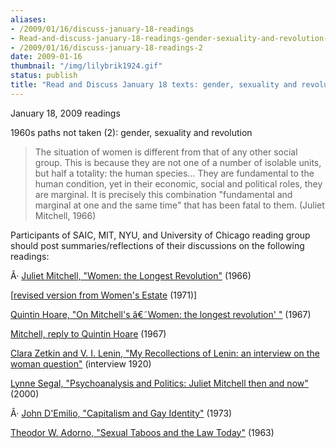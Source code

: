 ```yaml
---
aliases:
- /2009/01/16/discuss-january-18-readings
- Read-and-discuss-january-18-readings-gender-sexuality-and-revolution-mitchell-and-demilio
- /2009/01/16/discuss-january-18-readings-2
date: 2009-01-16
thumbnail: "/img/lilybrik1924.gif"
status: publish
title: "Read and Discuss January 18 texts: gender, sexuality and revolution (Mitchell and D'Emilio)"
---
```

January 18, 2009 readings

1960s paths not taken (2): gender, sexuality and revolution


>The situation of women is different from that of any other social group. This is because they are not one of a number of isolable units, but half a totality: the human species... They are fundamental to the human condition, yet in their economic, social and political roles, they are marginal. It is precisely this combination "fundamental and marginal at one and the same time" that has been fatal to them. (Juliet Mitchell, 1966)

Participants of SAIC, MIT, NYU, and University of Chicago reading group should post summaries/reflections of their discussions on the following readings:


Â· [Juliet Mitchell, "Women: the Longest Revolution"](/file/readings/mitchelljuliet_womenlongestrevolution_nlr40.pdf) (1966)

[[revised version from Women's Estate](http://www.marxists.org/subject/women/authors/mitchell-juliet/longest-revolution.htm) (1971)]

[Quintin Hoare, "On Mitchell's â€˜Women: the longest revolution' "](/file/readings/hoarequintin_mitchelljulietwomenrev_nlr41.pdf) (1967)

[Mitchell, reply to Quintin Hoare](/file/readings/mitchelljuliet_womenrevreply_nlr41.pdf) (1967)

[Clara Zetkin and V. I. Lenin, "My Recollections of Lenin: an interview on the woman question"](http://www.marxists.org/archive/zetkin/1920/lenin/zetkin1.htm) (interview 1920)

[Lynne Segal, "Psychoanalysis and Politics: Juliet Mitchell then and now"](/file/readings/segallynne_julietmitchell2000.pdf) (2000)

Â· [John D'Emilio, "Capitalism and Gay Identity"](/file/readings/demilio_captialismgayid.pdf) (1973)

[Theodor W. Adorno, "Sexual Taboos and the Law Today"](/file/readings/adorno_sexualtaboostoday.pdf) (1963)
